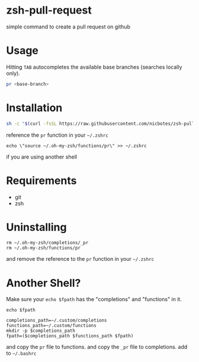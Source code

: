 # zsh-pull-request
simple command to create a pull request on github

# Usage

Hitting `TAB` autocompletes the available base branches (searches locally only).

```bash
pr <base-branch>
```

# Installation

```bash
sh -c "$(curl -fsSL https://raw.githubusercontent.com/nicbotes/zsh-pull-request/master/install.sh)"
```
reference the `pr` function in your `~/.zshrc`

```
echo \"source ~/.oh-my-zsh/functions/pr\" >> ~/.zshrc
```

if you are using another shell

# Requirements

- git
- zsh

# Uninstalling

```
rm ~/.oh-my-zsh/completions/_pr
rm ~/.oh-my-zsh/functions/pr
```

and remove the reference to the `pr` function in your `~/.zshrc`

# Another Shell?

Make sure your `echo $fpath` has the "completions" and "functions" in it.

```
echo $fpath
```

```
completions_path=~/.custom/completions
functions_path=~/.custom/functions
mkdir -p $completions_path
fpath=($completions_path $functions_path $fpath)
```

and copy the `pr` file to functions.
and copy the `_pr` file to completions.
add to `~/.bashrc`
